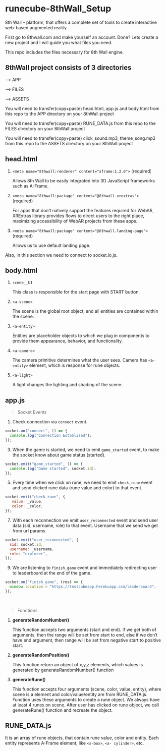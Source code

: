 # runecube-8thWall_Setup
8th Wall – platform, that offers a complete set of tools to create interactive web-based augmented reality.

First go to 8thwall.com and make yourself an account. Done? Lets create a new project and I will guide you what files you need. 

This repo includes the files necessary for 8th Wall engine. 

## 8thWall project consists of 3 directories
--> APP

--> FILES

--> ASSETS

You will need to transfer(copy+paste) head.html, app.js and body.html from this repo to the APP directory on your 8thWall project

You will need to transfer(copy+paste) RUNE_DATA.js from this repo to the FILES directory on your 8thWall project

You will need to transfer(copy+paste) click_sound.mp3, theme_song.mp3 from this repo to the ASSETS directory on your 8thWall project


## head.html
1.	```<meta name="8thwall:renderer" content="aframe:1.2.0">```               (required)

      Allows 8th Wall to be easily integrated into 3D JavaScript frameworks such as A-Frame.

2.	```<meta name="8thwall:package" content="@8thwall.xrextras"> ```          (required)

      For apps that don’t natively support the features required for WebAR, XRExtras library provides flows to direct users to the right place, maximizing accessibility of WebAR projects from these apps.

3.	```<meta name="8thwall:package" content="@8thwall.landing-page"> ```      (required)

      Allows us to use default landing page.

Also, in this section we need to connect to socket.io.js.

## body.html
1.	```scene__UI```

      This class is responsible for the start page with START button.

2.	```<a-scene> ```

      The scene is the global root object, and all entities are contained within the scene.

3.	```<a-entity> ```

      Entities are placeholder objects to which we plug in components to provide them appearance, behavior, and functionality.

4.	```<a-camera>```

      The camera primitive determines what the user sees. Camera has  ```<a-entity>``` element, which is response for rune objects.
  
5.	```<a-light>```
  
      A light changes the lighting and shading of the scene.

## app.js
> Socket Events
1.	Сheck connection via ```connect``` event.
``` javascript            
socket.on("connect", () => {
  console.log("Connection Establised");
});
```            
3.	When the game is started, we need to emit ```game_started``` event, to make the socket know about game status (started).
``` javascript
socket.emit("game_started", () => {
  console.log("Game started", socket.id);
});
```
5.	Every time when we click on rune, we need to emit ```check_rune``` event and send clicked rune data (rune value and color) to that event.
``` javascript
socket.emit("check_rune", {
   value: _value,
   color: _color,
});
```
7.	With each reconnection we emit ```user_reconnected``` event and send user data (sid, username, role) to that event. Username that we send we get from url params.
``` javascript
socket.emit("user_reconnected", {
  sid: socket.id,
  username: _username,
  role: "explorer",
});
```
9.	We are listening to ```finish_game``` event and immediately redirecting user to leaderboard at the end of the game.
``` javascript
socket.on("finish_game", (res) => {
  window.location = "https://testcubeapp.herokuapp.com/leaderboard";
});
```

<br/>

> Functions
1.	**generateRandomNumber()**
  
    This function accepts two arguments (start and end). If we get both of arguments, then the range will be set from start to end, else if we don’t have end argument, then range will be set from negative start to positive start.

2.	**generateRandomPosition()**
  
    This function return an object of x,y,z elements, which values is generated by generateRandomNumber() function

3.	**generateRune()**
  
    This function accepts four arguments (scene, color, value, entity), where scene is a <a-scene> element and color/value/entity are from RUNE_DATA.js. Function uses these arguments to create a rune object. We always have at least 4 runes on scene. After user has clicked on rune object, we call generateRune() function and recreate the object. 


## RUNE_DATA.js
It is an array of rune objects, that contain rune value, color and entity. Each entity represents A-Frame element, like ```<a-box>```, ```<a- cylinder>```, etc.

